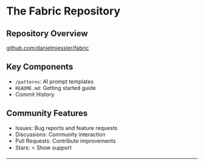 # The Fabric Repository

## Repository Overview
[github.com/danielmiessler/fabric](https://github.com/danielmiessler/fabric)

## Key Components
- `/patterns`: AI prompt templates
- `README.md`: Getting started guide
- Commit History

## Community Features
- Issues: Bug reports and feature requests
- Discussions: Community interaction
- Pull Requests: Contribute improvements
- Stars: ⭐️ Show support

---